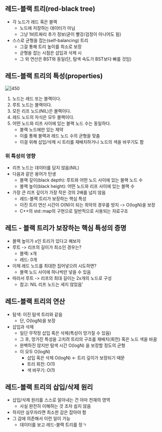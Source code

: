 ## 레드-블랙 트리(red-black tree)
- 각 노드가 레드 혹은 블랙
	- 노드에 저장하는 데이터가 아님
	- 그냥 1비트짜리 추가 정보(굳이 빨강/검정이 아니어도 됨)
- 스스로 균형을 잡는(self-balancing) 트리
	- 그걸 통해 트리 높이를 최소로 보장
	- 균형을 잡는 시점은 삽입과 삭제 시
	- 그 외 연산은 BST와 동일(단, 탐색 속도가 BST보다 빠를 것임)



## 레드-블랙 트리의 특성(properties)
![|450](https://i.imgur.com/FEpkTX1.png)

1. 노드는 레드 또는 블랙이다.
2. 루트 노드는 블랙이다.
3. 모든 리프 노드(NIL)은 블랙이다.
4. 레드 노드의 자식은 모두 블랙이다.
5. 어떤 노드와 리프 사이에 있는 블랙 노드 수는 동일하다.
	- 블랙 노드에만 있는 제약
	- 이를 통해 블랙과 레드 노드 수의 균형을 맞춤
	- 이걸 위해 삽입/삭제 시 트리를 재배치하거나 노드의 색을 바꾸기도 함

### 위 특성의 영향
- 리프 노드는 데이터를 담지 않음(NIL)
- 다음과 같은 용어가 탄생
	- 블랙 깊이(black depth): 루트와 어떤 노드 사이에 있는 블랙 노드 수
	- 블랙 높이(black height): 어떤 노드와 리프 사이에 있는 블랙 수
- 가장 큰 리프 깊이가 가장 작은 것의 2배를 넘지 않음
	- 레드-블랙 트리가 보장하는 핵심 특성
	- 이진 트리 연산 시간이 O(N)이 되는 최악의 경우를 방지 -> O(logN)을 보장
	- C++의 std::map의 구현으로 일반적으로 사용되는 자료구조

## 레드 - 블랙 트리가 보장하는 핵심 특성의 증명
- 블랙 높이가 x인 트리가 있다고 해보자
- 루트 -> 리프의 길이가 최소인 경우는?
	- 블랙: x개
	- 레드: 0개
- 이제 레드 노드를 최대한 집어넣으려 시도하면?
	- 블랙 노드 사이에 하나씩만 넣을 수 있음
- 따라서 루트 -> 리프의 최대 길이는 2x개의 노드로 구성
	- 참고: NIL 리프 노드는 세지 않았음'

## 레드-블랙 트리의 연산
- 탐색: 이진 탐색 트리와 같음
	- 단, O(logN)을 보장
- 삽입과 삭제
	- 일단 무작정 삽입 혹은 삭제(특성이 망가질 수 있음)
	- 그 후, 망가진 특성을 고치려 트리의 구조를 재배치(회전) 혹은 노드 색을 바꿈
	- 완벽하진 않지만 탐색 시간 O(logN) 을 보장할 정도의 균형
	- 이 모두 O(logN)
		- 삽입 혹은 삭제 O(logN) <- 트리 깊이가 보장되기 때문
		- 트리 회전: O(1)
		- 색 바꾸기: O(1)

## 레드-블랙 트리의 삽입/삭제 원리
- 삽입/삭제 원리를 스스로 알아내는 건 아마 천재의 영역
	- 사실 완전히 이해하는 것 조차 쉽지 않음
- 하지만 실무자라면 최소한 감은 잡아야 함
- 그 감에 의존해서 이런 일이 가능
	- 데이터를 보고 레드-블랙 트리를 정ㄱ